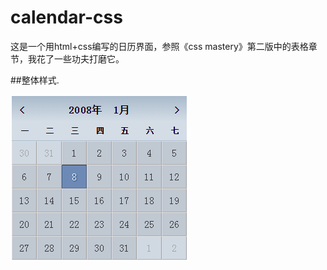 calendar-css
===

这是一个用html+css编写的日历界面，参照《css mastery》第二版中的表格章节，我花了一些功夫打磨它。

##整体样式.

<img src="img/calendar-css.png">
